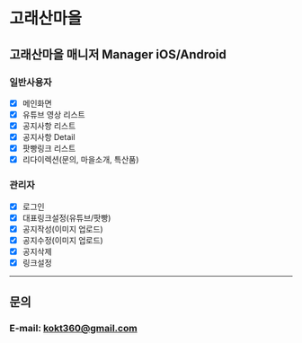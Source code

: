 # 고래산마을

## 고래산마을 매니저 Manager iOS/Android

### 일반사용자
 - [X] 메인화면
 - [X] 유튜브 영상 리스트
 - [X] 공지사항 리스트
 - [X] 공지사항 Detail
 - [X] 팟빵링크 리스트
 - [X] 리다이렉션(문의, 마을소개, 특산품)

### 관리자
 - [X] 로그인
 - [X] 대표링크설정(유튜브/팟빵)
 - [X] 공지작성(이미지 업로드)
 - [X] 공지수정(이미지 업로드)
 - [X] 공지삭제
 - [X] 링크설정
 
 ---

## 문의
### E-mail: kokt360@gmail.com 